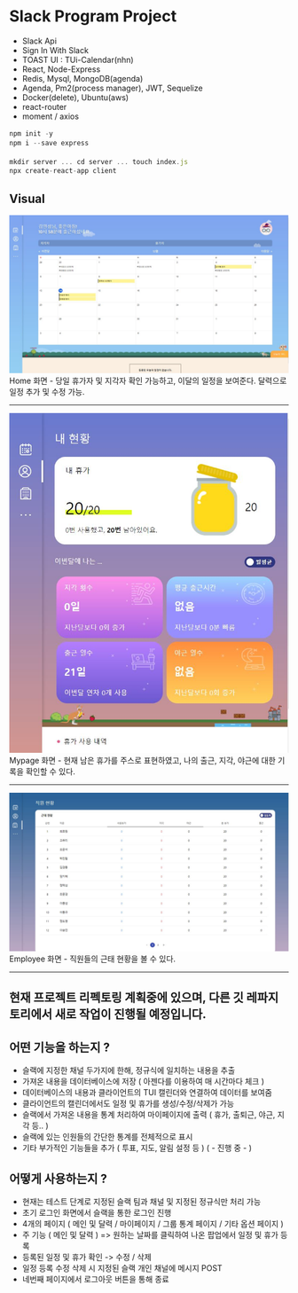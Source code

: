 # Slack Program Project
- Slack Api  
- Sign In With Slack  
- TOAST UI : TUi-Calendar(nhn)  
- React, Node-Express  
- Redis, Mysql, MongoDB(agenda) 
- Agenda, Pm2(process manager), JWT, Sequelize  
- Docker(delete), Ubuntu(aws)  
- react-router
- moment / axios

```js
npm init -y
npm i --save express

mkdir server ... cd server ... touch index.js
npx create-react-app client
```

## Visual  
![HOME](/client/public/img/md_visual1.JPG)  
Home 화면 - 당일 휴가자 및 지각자 확인 가능하고, 이달의 일정을 보여준다. 달력으로 일정 추가 및 수정 가능.
***
![MYPAGE](/client/public/img/md_visual2.JPG)  
Mypage 화면 - 현재 남은 휴가를 주스로 표현하였고, 나의 출근, 지각, 야근에 대한 기록을 확인할 수 있다.
***
![EMPLOYEE](/client/public/img/md_visual3.JPG)  
Employee 화면 - 직원들의 근태 현황을 볼 수 있다.
***

## 현재 프로젝트 리펙토링 계획중에 있으며, 다른 깃 레파지토리에서 새로 작업이 진행될 예정입니다.

## 어떤 기능을 하는지 ?

- 슬랙에 지정한 채널 두가지에 한해, 정규식에 일치하는 내용을 추출
- 가져온 내용을 데이터베이스에 저장 ( 아젠다를 이용하여 매 시간마다 체크 )
- 데이터베이스의 내용과 클라이언트의 TUI 캘린더와 연결하여 데이터를 보여줌
- 클라이언트의 캘린더에서도 일정 및 휴가를 생성/수정/삭제가 가능
- 슬랙에서 가져온 내용을 통계 처리하여 마이페이지에 출력 ( 휴가, 출퇴근, 야근, 지각 등.. )
- 슬랙에 있는 인원들의 간단한 통계를 전체적으로 표시
- 기타 부가적인 기능들을 추가 ( 투표, 지도, 알림 설정 등 ) ( - 진행 중 - )

## 어떻게 사용하는지 ?

- 현재는 테스트 단계로 지정된 슬랙 팀과 채널 및 지정된 정규식만 처리 가능
- 초기 로그인 화면에서 슬랙을 통한 로그인 진행
- 4개의 페이지 ( 메인 및 달력 / 마이페이지 / 그룹 통계 페이지 / 기타 옵션 페이지 )
- 주 기능 ( 메인 및 달력 ) => 원하는 날짜를 클릭하여 나온 팝업에서 일정 및 휴가 등록
- 등록된 일정 및 휴가 확인 -> 수정 / 삭제
- 일정 등록 수정 삭제 시 지정된 슬랙 개인 채널에 메시지 POST
- 네번째 페이지에서 로그아웃 버튼을 통해 종료
